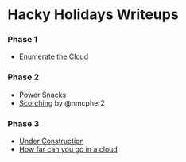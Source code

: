 # Hacky Holidays Writeups

<h3>Phase 1</h3>
<ul><li><a href='https://github.com/AusCryptor82/Hacky-Holidays-Writeups/blob/main/Enumerate_The_Cloud.pdf'>Enumerate the Cloud</a></li></ul>
<h3>Phase 2</h3>
<ul>
  <li><a href='https://github.com/AusCryptor82/Hacky-Holidays-Writeups/blob/main/Power%20Snacks.pdf'>Power Snacks</a>
  <li><a href='https://quiver-bramble-9a4.notion.site/Scorching-824b1af5f7b34230a5ddf975e9c9bcf1'>Scorching</a> by @nmcpher2 </li>
</ul>
<h3>Phase 3</h3>
<ul>
  <li><a href='https://github.com/AusCryptor82/Hacky-Holidays-Writeups/blob/main/Under%20Construction.pdf'>Under Construction</a></li>
  <li><a href='https://github.com/AusCryptor82/Hacky-Holidays-Writeups/blob/main/How_Far_Can_You_Go_In_A_Cloud.pdf'>How far can you go in a cloud</a>
</ul>

